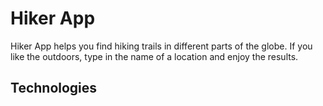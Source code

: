 # Hiker App

Hiker App helps you find hiking trails in different parts of the globe. 
If you like the outdoors, type in the name of a location and enjoy the results.

## Technologies

